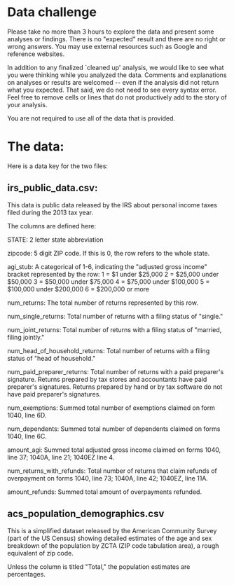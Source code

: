 # Data challenge

Please take no more than 3 hours to explore the data and present some analyses
or findings. There is no "expected" result and there are no right or wrong answers. 
You may use external resources such as Google and reference websites.

In addition to any finalized `cleaned up' analysis, we would like to see what you 
were thinking while you analyzed the data. Comments and explanations on analyses or 
results are welcomed -- even if the analysis did not return what you expected. 
That said, we do not need to see every syntax error. Feel free to remove cells or 
lines that do not productively add to the story of your analysis.

You are not required to use all of the data that is provided.

# The data:

Here is a data key for the two files:

## irs_public_data.csv:

This data is public data released by the IRS about personal income taxes filed
during the 2013 tax year.
 
The columns are defined here:

STATE: 2 letter state abbreviation

zipcode: 5 digit ZIP code. If this is 0, the row refers to the whole state.

agi_stub: A categorical of 1-6, indicating the "adjusted gross income" bracket 
    represented by the row: 
    1 = $1 under $25,000
    2 = $25,000 under $50,000
    3 = $50,000 under $75,000
    4 = $75,000 under $100,000
    5 = $100,000 under $200,000
    6 = $200,000 or more

num_returns: The total number of returns represented by this row.

num_single_returns: Total number of returns with a filing status of "single."

num_joint_returns: Total number of returns with a filing status of 
    "married, filing jointly."

num_head_of_household_returns: Total number of returns with a filing status of
    "head of household."

num_paid_preparer_returns: Total number of returns with a paid preparer's signature.
    Returns prepared by tax stores and accountants have paid preparer's signatures.
    Returns prepared by hand or by tax software do not have paid preparer's signatures.

num_exemptions: Summed total number of exemptions claimed on form 1040, line 6D.

num_dependents: Summed total number of dependents claimed on forms 1040, line 6C.

amount_agi: Summed total adjusted gross income claimed on 
    forms 1040, line 37; 1040A, line 21; 1040EZ line 4.

num_returns_with_refunds: Total number of returns that claim refunds of overpayment on
    forms 1040, line 73; 1040A, line 42; 1040EZ, line 11A.

amount_refunds: Summed total amount of overpayments refunded.

## acs_population_demographics.csv

This is a simplified dataset released by the American Community Survey (part of the
US Census) showing detailed estimates of the age and sex breakdown of the population
by ZCTA (ZIP code tabulation area), a rough equivalent of zip code.

Unless the column is titled "Total," the population estimates are percentages.
